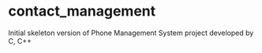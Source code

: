 # contact_management
Initial skeleton version of Phone Management System project developed by C, C++
